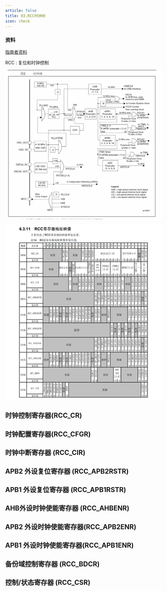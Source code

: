 ```yaml
---
article: false
title: 03.RCC时钟树
icon: check
---
```


### 资料
[指南者资料](https://doc.embedfire.com/products/link/zh/latest/mcu/stm32/ebf_stm32f103_zhinanzhe/download/stm32f103_zhinanzhe.html)

RCC : 复位和时钟控制

![img_15.png](img%2Fimg_15.png)

![img_17.png](img%2Fimg_17.png)


## 时钟控制寄存器(RCC_CR)
## 时钟配置寄存器(RCC_CFGR)
## 时钟中断寄存器 (RCC_CIR)
## APB2 外设复位寄存器 (RCC_APB2RSTR)
## APB1 外设复位寄存器 (RCC_APB1RSTR)
## AHB外设时钟使能寄存器 (RCC_AHBENR)
## APB2 外设时钟使能寄存器(RCC_APB2ENR) 
## APB1 外设时钟使能寄存器(RCC_APB1ENR) 
## 备份域控制寄存器 (RCC_BDCR)
## 控制/状态寄存器 (RCC_CSR) 




